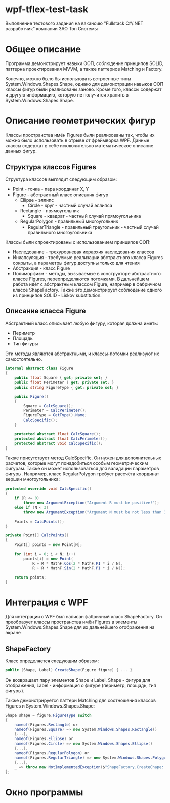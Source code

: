 # wpf-tflex-test-task
Выполнение тестового задания на вакансию "Fullstack C#/.NET разработчик" компании ЗАО Топ Системы
# Общее описание
Программа демонстрирует навыки ООП, соблюдение принципов SOLID, паттерна проектирования MVVM, а также паттернов Matching и Factory.

Конечно, можно было бы использовать встроенные типы System.Windows.Shapes.Shape, однако для демонстрации навыков ООП классы фигур были реализованы заново. Кроме того, классы содержат и другую информацию, которую не получится хранить в System.Windows.Shapes.Shape.  
# Описание геометрических фигур
Классы пространства имён Figures были реализованы так, чтобы их можно было использовать в отрыве от фреймворка WPF. Данные классы содержат в себе исключительно математическое описание данных фигур.
## Структура классов Figures
Структура классов выглядит следующим образом:

* Point - точка - пара координат X, Y
* Figure - абстрактный класс описания фигур
  * Ellipse - эллипс
    * Circle - круг - частный случай эллипса
  * Rectangle - прямоугольник
    * Square - квадрат - частный случай прямоугольника
  * RegularPolygon - правильный многоугольник
    * RegularTriangle - правильный треугольник - частный случай правильного многоугольника

Классы были спроектированы с использованием принципов ООП:
* Наследование - трехуровневая иерархия наследования классов
* Инкапсуляция - требуемые реализации абстрактного класса Figures сокрыты, а параметры фигур доступны только для чтения
* Абстракция - класс Figure
* Полиморфизм - методы, вызываемые в конструкторе абстрактного классе Figures, переопределяются потомками. В дальнейшем работа идёт с абстрактным классом Figure, например в фабричном классе ShapeFactory. Также это демонстрирует соблюдение одного из принципов SOLID - Liskov substitution.

## Описание класса Figure
Абстрактный класс описывает любую фигуру, которая должна иметь:
* Периметр
* Площадь
* Тип фигуры

Эти методы являются абстрактными, и классы-потомки реализуют их самостоятельно.

```csharp
internal abstract class Figure
{
    public float Square { get; private set; }
    public float Perimeter { get; private set; }
    public string FigureType { get; private set; }

    public Figure()
    {
        Square = CalcSquare();
        Perimeter = CalcPerimeter();
        FigureType = GetType().Name;
        CalcSpecific();
    }

    protected abstract float CalcSquare();
    protected abstract float CalcPerimeter();
    protected abstract void CalcSpecific();
}
```
Также присутствует метод CalcSpecific. Он нужен для дополнительных расчетов, которые могут понадобиться особым геометрическим фигурам. Также он может использоваться для валидации параметров фигуры. Например, класс RegularPolygon требует рассчёта координат вершин многоугольника:
```csharp
protected override void CalcSpecific()
{
    if (R <= 0)
        throw new ArgumentException("Argument R must be positive!");
    else if (N < 3)
        throw new ArgumentException("Argument N must be not less than 3! Polygon with 2 or less points does not exist");

    Points = CalcPoints();
}

private Point[] CalcPoints()
{
    Point[] points = new Point[N];

    for (int i = 0; i < N; i++)
        points[i] = new Point(
            R + R * MathF.Cos(2 * MathF.PI * i / N),
            R + R * MathF.Sin(2 * MathF.PI * i / N));

    return points;
}
```
# Интеграция с WPF
Для интеграции с WPF был написан фабричный класс ShapeFactory. Он преобразует классы пространства имён Figures в элементы System.Windows.Shapes.Shape для их дальнейшего отображения на экране
## ShapeFactory
Класс определяется следующим образом:
```csharp
public (Shape, Label) CreateShape(Figure figure) { ... }
```
Он возвращает пару элементов Shape и Label. Shape - фигура для отображения, Label - информация о фигуре (периметр, площадь, тип фигуры).

Также демонстрируется паттерн Matching для соотношения классов Figures и System.Windows.Shapes.Shape:
```csharp
Shape shape = figure.FigureType switch
{
    nameof(Figures.Rectangle) or
    nameof(Figures.Square) => new System.Windows.Shapes.Rectangle()
    {...},
    nameof(Figures.Ellipse) or
    nameof(Figures.Circle) => new System.Windows.Shapes.Ellipse()
    {...},
    nameof(Figures.RegularPolygon) or
    nameof(Figures.RegularTriangle) => new System.Windows.Shapes.Polygon()
    {...},
    _ => throw new NotImplementedException($"ShapeFactory.CreateChape: Passed figure type [{figure.FigureType}] not implemented")
};
```
# Окно программы
